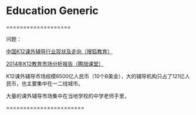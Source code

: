 # Education Generic

===================

问题：

[中国K12课外辅导行业现状及走向（搜狐教育）](http://learning.sohu.com/s2014/jyktx64/)

[2014年K12教育市场分析报告（腾旭课堂）](http://learning.sohu.com/20141230/n407426458.shtml)

K12课外辅导市场规模6500亿人民币（10个B美金），大的辅导机构只占了121亿人民币，也主要集中在一二线城市。

大量的课外辅导市场集中在当地学校的中学老师手里，

=======================

